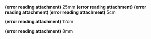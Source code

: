 **(error reading attachment)**
25mm
 **(error reading attachment)**
 **(error reading attachment)**
 **(error reading attachment)**
5cm

 **(error reading attachment)**
12cm

 **(error reading attachment)**
8mm